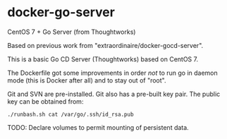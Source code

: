 docker-go-server
================

CentOS 7 + Go Server (from Thoughtworks)

Based on previous work from "extraordinaire/docker-gocd-server".

This is a basic Go CD Server (Thoughtworks) based on CentOS 7.

The Dockerfile got some improvements in order *not* to run go in
daemon mode (this is Docker after all) and to stay out of "root".

Git and SVN are pre-installed. Git also has a pre-built key pair.
The public key can be obtained from:

    ./runbash.sh cat /var/go/.ssh/id_rsa.pub

TODO:
Declare volumes to permit mounting of persistent data.

